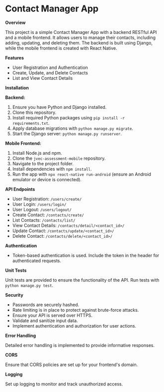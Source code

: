# Contact Manager App

**Overview**

This project is a simple Contact Manager App with a backend RESTful API and a mobile frontend. It allows users to manage their contacts, including adding, updating, and deleting them. The backend is built using Django, while the mobile frontend is created with React Native.

**Features**

- User Registration and Authentication
- Create, Update, and Delete Contacts
- List and View Contact Details

**Installation**

**Backend:**

1. Ensure you have Python and Django installed.
2. Clone this repository.
3. Install required Python packages using `pip install -r requirements.txt`.
4. Apply database migrations with `python manage.py migrate`.
5. Start the Django server: `python manage.py runserver`.

**Mobile Frontend:**

1. Install Node.js and npm.
2. Clone the `jvec-assessment-mobile` repository.
3. Navigate to the project folder.
4. Install dependencies with `npm install`.
5. Run the app with `npx react-native run-android` (ensure an Android emulator or device is connected).

**API Endpoints**

- User Registration: `/users/create/`
- User Login: `/users/login/`
- User Logout: `/users/logout/`
- Create Contact: `/contacts/create/`
- List Contacts: `/contacts/list/`
- View Contact Details: `/contacts/detail/<contact_id>/`
- Update Contact: `/contacts/update/<contact_id>/`
- Delete Contact: `/contacts/delete/<contact_id>/`

**Authentication**

- Token-based authentication is used. Include the token in the header for authenticated requests.

**Unit Tests**

Unit tests are provided to ensure the functionality of the API. Run tests with `python manage.py test`.

**Security**

- Passwords are securely hashed.
- Rate limiting is in place to protect against brute-force attacks.
- Ensure your API is served over HTTPS.
- Validate and sanitize input data.
- Implement authentication and authorization for user actions.

**Error Handling**

Detailed error handling is implemented to provide informative responses.

**CORS**

Ensure that CORS policies are set up for your frontend's domain.

**Logging**

Set up logging to monitor and track unauthorized access.
